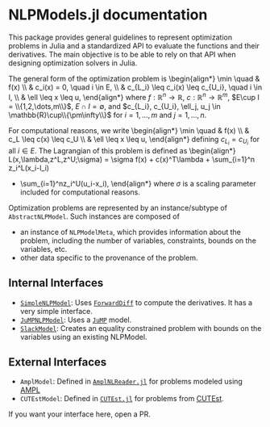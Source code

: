 # NLPModels.jl documentation

This package provides general guidelines to represent optimization problems in
Julia and a standardized API to evaluate the functions and their derivatives.
The main objective is to be able to rely on that API when designing optimization
solvers in Julia.

The general form of the optimization problem is
\begin{align*}
\min \quad & f(x) \\\\
& c_i(x) = 0, \quad i \in E, \\\\
& c_{L_i} \leq c_i(x) \leq c_{U_i}, \quad i \in I, \\\\
& \ell \leq x \leq u,
\end{align*}
where $f:\mathbb{R}^n\rightarrow\mathbb{R}$,
$c:\mathbb{R}^n\rightarrow\mathbb{R}^m$,
$E\cup I = \\{1,2,\dots,m\\}$, $E\cap I = \emptyset$,
and
$c_{L_i}, c_{U_i}, \ell_j, u_j \in \mathbb{R}\cup\\{\pm\infty\\}$
for $i = 1,\dots,m$ and $j = 1,\dots,n$.

For computational reasons, we write
\begin{align*}
\min \quad & f(x) \\\\
& c_L \leq c(x) \leq c_U \\\\
& \ell \leq x \leq u,
\end{align*}
defining $c_{L_i} = c_{U_i}$ for all $i \in E$.
The Lagrangian of this problem is defined as
\begin{align*}
L(x,\lambda,z^L,z^U;\sigma) = \sigma f(x) + c(x)^T\lambda  + \sum_{i=1}^n z_i^L(x_i-l_i)
+ \sum_{i=1}^nz_i^U(u_i-x_i),
\end{align*}
where $\sigma$ is a scaling parameter included for computational reasons.

Optimization problems are represented by an instance/subtype of `AbstractNLPModel`.
Such instances are composed of

- an instance of `NLPModelMeta`, which provides information about the problem,
  including the number of variables, constraints, bounds on the variables, etc.
- other data specific to the provenance of the problem.

## Internal Interfaces

 - [`SimpleNLPModel`](@ref): Uses
   [`ForwardDiff`](http://github.com/JuliaDiff/ForwardDiff.jl) to compute the
   derivatives. It has a very simple interface.
 - [`JuMPNLPModel`](@ref): Uses a [`JuMP`](https://github.com/JuliaOpt/JuMP.jl) model.
  - [`SlackModel`](@ref): Creates an equality constrained problem with bounds
    on the variables using an existing NLPModel.

## External Interfaces

 - `AmplModel`: Defined in
   [`AmplNLReader.jl`](https://github.com/JuliaSmoothOptimizers/AmplNLReader.jl)
   for problems modeled using [AMPL](http://www.ampl.com)
 - `CUTEstModel`: Defined in
   [`CUTEst.jl`](https://github.com/JuliaSmoothOptimizers/CUTEst.jl) for
   problems from [CUTEst](https://ccpforge.cse.rl.ac.uk/gf/project/cutest/wiki).

If you want your interface here, open a PR.
